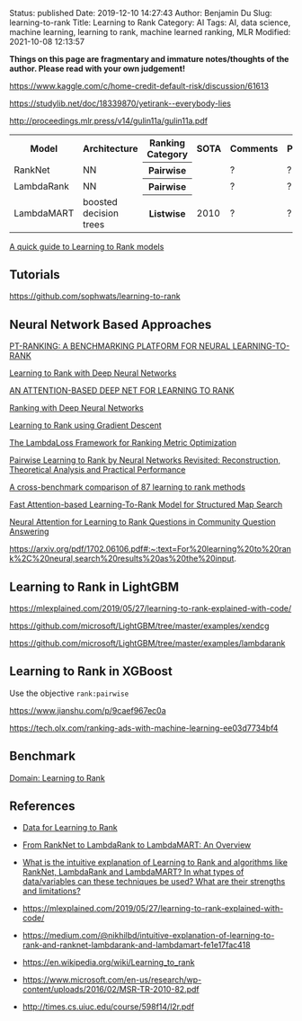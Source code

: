 Status: published
Date: 2019-12-10 14:27:43
Author: Benjamin Du
Slug: learning-to-rank
Title: Learning to Rank
Category: AI
Tags: AI, data science, machine learning, learning to rank, machine learned ranking, MLR
Modified: 2021-10-08 12:13:57

**Things on this page are fragmentary and immature notes/thoughts of the author. Please read with your own judgement!**

https://www.kaggle.com/c/home-credit-default-risk/discussion/61613

https://studylib.net/doc/18339870/yetirank--everybody-lies

http://proceedings.mlr.press/v14/gulin11a/gulin11a.pdf

<table style="width:100%">
  <tr>
    <th> Model </th>
    <th> Architecture </th>
    <th> Ranking Category </th>
    <th> SOTA </th>
    <th> Comments </th>
    <th> Paper </th>
  </tr>
  <tr>
    <td> RankNet </td>
    <td> NN </td>
    <th> Pairwise </th>
    <td> </td>
    <td> ? </td>
    <td> ? </td>
  </tr>
  <tr>
    <td> LambdaRank </td>
    <td> NN </td>
    <th> Pairwise </th>
    <td> </td>
    <td> ? </td>
    <td> ? </td>
  </tr>
  <tr>
    <td> LambdaMART </td>
    <td> boosted decision trees </td>
    <th> Listwise </th>
    <td> 2010 </td>
    <td> ? </td>
    <td> ? </td>
  </tr>
</table>

[A quick guide to Learning to Rank models](https://practicaldatascience.co.uk/machine-learning/a-quick-guide-to-learning-to-rank-models)

## Tutorials 

https://github.com/sophwats/learning-to-rank

## Neural Network Based Approaches

[PT-RANKING: A BENCHMARKING PLATFORM FOR NEURAL LEARNING-TO-RANK](https://arxiv.org/pdf/2008.13368.pdf)

[Learning to Rank with Deep Neural Networks](https://dial.uclouvain.be/memoire/ucl/fr/object/thesis:4596/datastream/PDF_01/view)

[AN ATTENTION-BASED DEEP NET FOR LEARNING TO RANK](https://openreview.net/pdf?id=BJgxzlSFvr)

[Ranking with Deep Neural Networks](https://www.researchgate.net/publication/322489214_Ranking_with_Deep_Neural_Networks)

[Learning to Rank using Gradient Descent](https://icml.cc/2015/wp-content/uploads/2015/06/icml_ranking.pdf)

[The LambdaLoss Framework for Ranking Metric Optimization](https://storage.googleapis.com/pub-tools-public-publication-data/pdf/1e34e05e5e4bf2d12f41eb9ff29ac3da9fdb4de3.pdf)

[Pairwise Learning to Rank by Neural Networks Revisited: Reconstruction, Theoretical Analysis and Practical Performance](https://ecmlpkdd2019.org/downloads/paper/400.pdf)

[A cross-benchmark comparison of 87 learning to rank methods](https://ris.utwente.nl/ws/portalfiles/portal/6420086/ipm2015-preprint.pdf)

[Fast Attention-based Learning-To-Rank Model for Structured Map Search](https://dl.acm.org/doi/abs/10.1145/3404835.3462904)

[Neural Attention for Learning to Rank Questions in Community Question Answering](https://aclanthology.org/C16-1163.pdf)

https://arxiv.org/pdf/1702.06106.pdf#:~:text=For%20learning%20to%20rank%2C%20neural,search%20results%20as%20the%20input.


## Learning to Rank in LightGBM

https://mlexplained.com/2019/05/27/learning-to-rank-explained-with-code/

https://github.com/microsoft/LightGBM/tree/master/examples/xendcg

https://github.com/microsoft/LightGBM/tree/master/examples/lambdarank

## Learning to Rank in XGBoost

Use the objective `rank:pairwise`

https://www.jianshu.com/p/9caef967ec0a

https://tech.olx.com/ranking-ads-with-machine-learning-ee03d7734bf4

## Benchmark 

[Domain: Learning to Rank](http://www.bigdatalab.ac.cn/benchmark/bm/Domain?domain=Learning%20to%20Rank)

## References

 - [Data for Learning to Rank](http://www.legendu.net/misc/blog/data-for-learning-to-rank)

- [From RankNet to LambdaRank to LambdaMART: An Overview](https://www.microsoft.com/en-us/research/wp-content/uploads/2016/02/MSR-TR-2010-82.pdf)

- [What is the intuitive explanation of Learning to Rank and algorithms like RankNet, LambdaRank and LambdaMART? In what types of data/variables can these techniques be used? What are their strengths and limitations?
](https://www.quora.com/What-is-the-intuitive-explanation-of-Learning-to-Rank-and-algorithms-like-RankNet-LambdaRank-and-LambdaMART-In-what-types-of-data-variables-can-these-techniques-be-used-What-are-their-strengths-and-limitations)

- https://mlexplained.com/2019/05/27/learning-to-rank-explained-with-code/

- https://medium.com/@nikhilbd/intuitive-explanation-of-learning-to-rank-and-ranknet-lambdarank-and-lambdamart-fe1e17fac418

- https://en.wikipedia.org/wiki/Learning_to_rank

- https://www.microsoft.com/en-us/research/wp-content/uploads/2016/02/MSR-TR-2010-82.pdf

- http://times.cs.uiuc.edu/course/598f14/l2r.pdf

